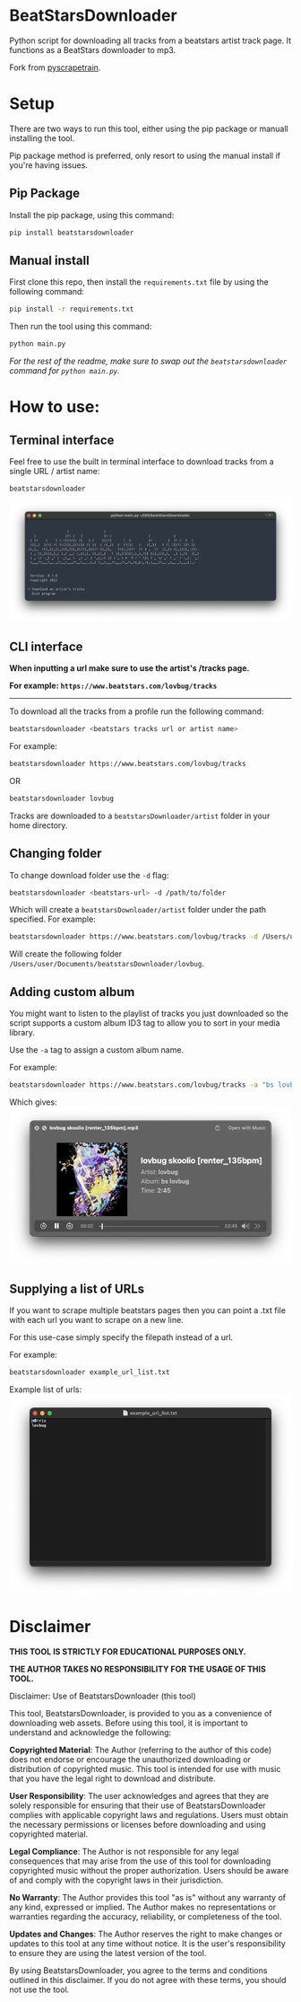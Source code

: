 # BeatStarsDownloader

Python script for downloading all tracks from a beatstars artist track page. 
It functions as a BeatStars downloader to mp3.

Fork from [pyscrapetrain](https://github.com/tim-morriss/pyscrapeTrain).

# Setup
There are two ways to run this tool, either using the pip package or manuall installing the tool.

Pip package method is preferred, only resort to using the manual install if you're having issues.
## Pip Package

Install the pip package, using this command:

```bash
pip install beatstarsdownloader
```

## Manual install
First clone this repo, then install the `requirements.txt` file by using the following command:

```bash
pip install -r requirements.txt
```

Then run the tool using this command:

```bash
python main.py
```

*For the rest of the readme, make sure to swap out the `beatstarsdownloader` command for `python main.py`.*

# How to use:
## Terminal interface
Feel free to use the built in terminal interface to download tracks from a single URL / artist name:

```bash
beatstarsdownloader
```
![image](https://raw.githubusercontent.com/tim-morriss/beatstarsdownloader/main/media/terminal_ui.png)


## CLI interface

**When inputting a url make sure to use the artist's /tracks page.**

**For example: `https://www.beatstars.com/lovbug/tracks`**

----

To download all the tracks from a profile run the following command:

```bash
beatstarsdownloader <beatstars tracks url or artist name>
```

For example: 
```bash
beatstarsdownloader https://www.beatstars.com/lovbug/tracks
```
OR
```bash
beatstarsdownloader lovbug
```

Tracks are downloaded to a `beatstarsDownloader/artist` folder in your home directory. 
## Changing folder
To change download folder use the `-d` flag:
```bash
beatstarsdownloader <beatstars-url> -d /path/to/folder
```

Which will create a `beatstarsDownloader/artist` folder under the path specified.
For example:
```bash
beatstarsdownloader https://www.beatstars.com/lovbug/tracks -d /Users/user/Documents
```
Will create the following folder `/Users/user/Documents/beatstarsDownloader/lovbug`.

## Adding custom album
You might want to listen to the playlist of tracks you just downloaded 
so the script supports a custom album ID3 tag to allow you to sort in your media library.

Use the `-a` tag to assign a custom album name.

For example:
```bash
beatstarsdownloader https://www.beatstars.com/lovbug/tracks -a "bs lovbug"
```

Which gives:
![image](https://raw.githubusercontent.com/tim-morriss/beatstarsdownloader/main/media/album_example.png)

## Supplying a list of URLs

If you want to scrape multiple beatstars pages then you can point a .txt file 
with each url you want to scrape on a new line.

For this use-case simply specify the filepath instead of a url.

For example:
```bash
beatstarsdownloader example_url_list.txt
```

Example list of urls:
![image](https://raw.githubusercontent.com/tim-morriss/beatstarsdownloader/main/media/example_url_list.png)

# Disclaimer

**THIS TOOL IS STRICTLY FOR EDUCATIONAL PURPOSES ONLY.**

**THE AUTHOR TAKES NO RESPONSIBILITY FOR THE USAGE OF THIS TOOL.**

Disclaimer: Use of BeatstarsDownloader (this tool)

This tool, BeatstarsDownloader, is provided to you as a convenience of downloading web assets. Before using this tool, it is important to understand and acknowledge the following:

**Copyrighted Material**: The Author (referring to the author of this code) does not endorse or encourage the unauthorized downloading or distribution of copyrighted music. This tool is intended for use with music that you have the legal right to download and distribute.

**User Responsibility**: The user acknowledges and agrees that they are solely responsible for ensuring that their use of BeatstarsDownloader complies with applicable copyright laws and regulations. Users must obtain the necessary permissions or licenses before downloading and using copyrighted material.

**Legal Compliance**: The Author is not responsible for any legal consequences that may arise from the use of this tool for downloading copyrighted music without the proper authorization. Users should be aware of and comply with the copyright laws in their jurisdiction.

**No Warranty**: The Author provides this tool "as is" without any warranty of any kind, expressed or implied. The Author makes no representations or warranties regarding the accuracy, reliability, or completeness of the tool.

**Updates and Changes**: The Author reserves the right to make changes or updates to this tool at any time without notice. It is the user's responsibility to ensure they are using the latest version of the tool.

By using BeatstarsDownloader, you agree to the terms and conditions outlined in this disclaimer. If you do not agree with these terms, you should not use the tool.
